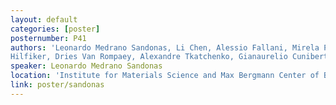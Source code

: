 ```yaml
---
layout: default
categories: [poster]
posternumber: P41
authors: 'Leonardo Medrano Sandonas, Li Chen, Alessio Fallani, Mirela Puleva, Mathias
Hilfiker, Dries Van Rompaey, Alexandre Tkatchenko, Gianaurelio Cuniberti'
speaker: Leonardo Medrano Sandonas 
location: 'Institute for Materials Science and Max Bergmann Center of Biomaterials'
link: poster/sandonas
---
```

